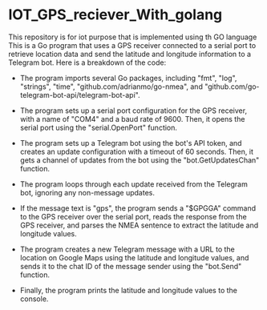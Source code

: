 # IOT_GPS_reciever_With_golang
This repository is for iot purpose that is implemented using th GO language
This is a Go program that uses a GPS receiver connected to a serial port to retrieve location data and send the latitude and longitude information to a Telegram bot. Here is a breakdown of the code:

* The program imports several Go packages, including "fmt", "log", "strings", "time", "github.com/adrianmo/go-nmea", and "github.com/go-telegram-bot-api/telegram-bot-api".

* The program sets up a serial port configuration for the GPS receiver, with a name of "COM4" and a baud rate of 9600. Then, it opens the serial port using the "serial.OpenPort" function.

* The program sets up a Telegram bot using the bot's API token, and creates an update configuration with a timeout of 60 seconds. Then, it gets a channel of updates from the bot using the "bot.GetUpdatesChan" function.

* The program loops through each update received from the Telegram bot, ignoring any non-message updates.

* If the message text is "gps", the program sends a "$GPGGA" command to the GPS receiver over the serial port, reads the response from the GPS receiver, and parses the NMEA sentence to extract the latitude and longitude values.

* The program creates a new Telegram message with a URL to the location on Google Maps using the latitude and longitude values, and sends it to the chat ID of the message sender using the "bot.Send" function.

* Finally, the program prints the latitude and longitude values to the console.
